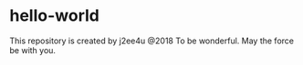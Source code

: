 # hello-world
This repository is created by j2ee4u @2018
To be wonderful.
May the force be with you.
